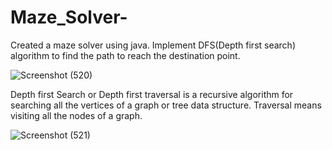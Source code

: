 # Maze_Solver-
Created a maze solver using java. Implement DFS(Depth first search) algorithm to find the path to reach the destination point.

![Screenshot (520)](https://user-images.githubusercontent.com/111085481/227040507-3871fa66-629c-4b7f-b297-e530ca29197a.png)

Depth first Search or Depth first traversal is a recursive algorithm for searching all the vertices of a graph or tree data structure. Traversal means visiting all the nodes of a graph.

![Screenshot (521)](https://user-images.githubusercontent.com/111085481/227040751-2822f175-c81d-498e-bbcd-d08484855882.png)
